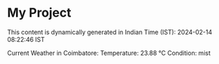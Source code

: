 # My Project

This content is dynamically generated in Indian Time (IST): 2024-02-14 08:22:46 IST


Current Weather in Coimbatore:
Temperature: 23.88 °C
Condition: mist
